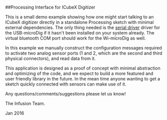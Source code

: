 ##Processing Interface for ICubeX Digitizer

This is a small demo example showing how one might start talking to an ICubeX digitizer directly in a standalone Processing sketch with minimal external dependencies. The only thing needed is the [serial  driver](https://www.silabs.com/products/mcu/Pages/USBtoUARTBridgeVCPDrivers.aspx) driver for the USB-microDig if it hasn't been installed on your system already. The virtual bluetooth COM port should work for the Wi-microDig as well.

In this example we manually construct the configuration messages required to activate two analog sensor ports (1 and 2, which are the second and third physical connectors), and read data from it.

This application is designed as a proof of concept with minimal abstraction and optimizing of the code, and we expect to build a more featured and user friendly library in the future. In the mean time anyone wanting to get a sketch quickly connected with sensors can make use of it.

Any questions/comments/suggestions please let us know!

The Infusion Team.

Jan 2016

